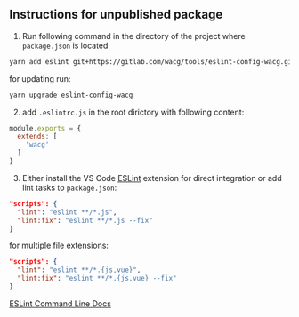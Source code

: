## Instructions for unpublished package

1. Run following command in the directory of the project where `package.json` is located
```sh
yarn add eslint git+https://gitlab.com/wacg/tools/eslint-config-wacg.git -D
```

for updating run:
```sh
yarn upgrade eslint-config-wacg
```

2. add `.eslintrc.js` in the root dirictory with following content:

```js
module.exports = {
  extends: [
    'wacg'
  ]
}
```

3. Either install the VS Code [ESLint](https://marketplace.visualstudio.com/items?itemName=dbaeumer.vscode-eslint) extension for direct integration or add lint tasks to `package.json`:
```json
"scripts": {
  "lint": "eslint **/*.js",
  "lint:fix": "eslint **/*.js --fix"
}
```

for multiple file extensions:

```json
"scripts": {
  "lint": "eslint **/*.{js,vue}",
  "lint:fix": "eslint **/*.{js,vue} --fix"
}
```

[ESLint Command Line Docs](https://eslint.org/docs/user-guide/command-line-interface)